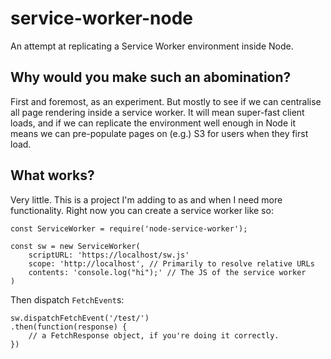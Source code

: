 # service-worker-node

An attempt at replicating a Service Worker environment inside Node.

## Why would you make such an abomination?

First and foremost, as an experiment. But mostly to see if we can centralise
all page rendering inside a service worker. It will mean super-fast client loads,
and if we can replicate the environment well enough in Node it means we can
pre-populate pages on (e.g.) S3 for users when they first load.

## What works?

Very little. This is a project I'm adding to as and when I need more functionality.
Right now you can create a service worker like so:

    const ServiceWorker = require('node-service-worker');

    const sw = new ServiceWorker(
        scriptURL: 'https://localhost/sw.js'
        scope: 'http://localhost', // Primarily to resolve relative URLs
        contents: 'console.log("hi");' // The JS of the service worker
    )

Then dispatch `FetchEvent`s:

    sw.dispatchFetchEvent('/test/')
    .then(function(response) {
        // a FetchResponse object, if you're doing it correctly.
    })